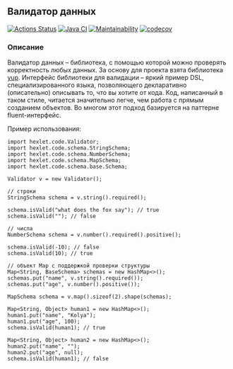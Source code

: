 ## Валидатор данных

[![Actions Status](https://github.com/av-starodub/java-project-78/workflows/hexlet-check/badge.svg)](https://github.com/av-starodub/java-project-78/actions)
[![Java CI](https://github.com/av-starodub/java-project-78/actions/workflows/javaci.yml/badge.svg)](https://github.com/av-starodub/java-project-78/actions/workflows/javaci.yml)
[![Maintainability](https://api.codeclimate.com/v1/badges/c5080706082f1aa339c4/maintainability)](https://codeclimate.com/github/av-starodub/java-project-78/maintainability)
[![codecov](https://codecov.io/github/av-starodub/java-project-78/branch/main/graph/badge.svg?token=D6t7Qh4d9y)](https://codecov.io/github/av-starodub/java-project-78)
### Описание

Валидатор данных – библиотека, с помощью которой можно проверять корректность любых данных.
За основу для проекта взята библиотека [yup](https://github.com/jquense/yup). 
Интерфейс библиотеки для валидации – яркий пример DSL, специализированного языка, позволяющего декларативно
(описательно) описывать то, что вы хотите от кода. Код, написанный в таком стиле, читается значительно легче,
чем работа с прямым созданием объектов. Во многом этот подход базируется на паттерне fluent-интерфейс.

Пример использования:
```
import hexlet.code.Validator;
import hexlet.code.schema.StringSchema;
import hexlet.code.schema.NumberSchema;
import hexlet.code.schema.MapSchema;
import hexlet.code.schema.base.Schema;

Validator v = new Validator();

// строки
StringSchema schema = v.string().required();

schema.isValid("what does the fox say"); // true
schema.isValid(""); // false

// числа
NumberSchema schema = v.number().required().positive();

schema.isValid(-10); // false
schema.isValid(10); // true

// объект Map с поддержкой проверки структуры
Map<String, BaseSchema> schemas = new HashMap<>();
schemas.put("name", v.string().required());
schemas.put("age", v.number().positive());

MapSchema schema = v.map().sizeof(2).shape(schemas);

Map<String, Object> human1 = new HashMap<>();
human1.put("name", "Kolya");
human1.put("age", 100);
schema.isValid(human1); // true

Map<String, Object> human2 = new HashMap<>();
human2.put("name", "");
human2.put("age", null);
schema.isValid(human1); // false
```
